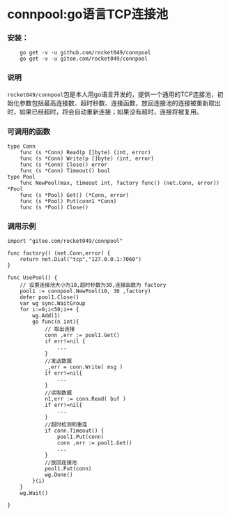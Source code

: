 # connpool:go语言TCP连接池

### 安装：
```
	go get -v -u github.com/rocket049/connpool
	go get -v -u gitee.com/rocket049/connpool
```

### 说明
`rocket049/connpool`包是本人用go语言开发的，提供一个通用的TCP连接池，初始化参数包括最高连接数、超时秒数、连接函数，放回连接池的连接被重新取出时，如果已经超时，将会自动重新连接；如果没有超时，连接将被复用。

### 可调用的函数
```
type Conn
    func (s *Conn) Read(p []byte) (int, error)
    func (s *Conn) Write(p []byte) (int, error)
    func (s *Conn) Close() error
    func (s *Conn) Timeout() bool
type Pool
    func NewPool(max, timeout int, factory func() (net.Conn, error)) *Pool
    func (s *Pool) Get() (*Conn, error)
    func (s *Pool) Put(conn1 *Conn)
    func (s *Pool) Close()
```

### 调用示例
```
import "gitee.com/rocket049/connpool"

func factory() (net.Conn,error) {
	return net.Dial("tcp","127.0.0.1:7060")
}

func UsePool() {
	// 设置连接池大小为10,超时秒数为30,连接函数为 factory
	pool1 := connpool.NewPool(10, 30 ,factory)
	defer pool1.Close()
	var wg sync.WaitGroup
	for i:=0;i<50;i++ {
		wg.Add(1)
		go func(n int){
		    // 取出连接
			conn ,err := pool1.Get()
			if err!=nil {
				...
			}
			//发送数据
			_,err = conn.Write( msg )
			if err!=nil{
				...
			}
			//读取数据
			n1,err := conn.Read( buf )
			if err!=nil{
				...
			}
			//超时检测和重连
			if conn.Timeout() {
				pool1.Put(conn)
				conn ,err := pool1.Get()
				...
			}
			//放回连接池
			pool1.Put(conn)
			wg.Done()
		}(i)
	}
	wg.Wait()

}
```